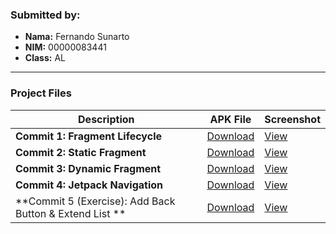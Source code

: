 ### Submitted by:
* **Nama:** Fernando Sunarto
* **NIM:** 00000083441
* **Class:** AL
---

### Project Files

| Description | APK File | Screenshot |
| --- | --- | --- |
| **Commit 1: Fragment Lifecycle** | [Download](APK/Commit1_Fragment_Lifecycle.apk) | [View](SS/Commit1_Fragment_Lifecycle.png) |
| **Commit 2: Static Fragment** | [Download](APK/Commit2_Static_fragment.apk) | [View](SS/Commit2_Static_Fragment.png) |
| **Commit 3: Dynamic Fragment** | [Download](APK/Commit3_Dynamic_Fragment.apk) | [View](SS/Commit3_Dynamic_Fragment.png) |
| **Commit 4: Jetpack Navigation** | [Download](APK/Commit4_Jetpack_Navigation.apk) | [View](SS/Commit4_Jetpack_Navigation.png) |
| **Commit 5 (Exercise): Add Back Button & Extend List ** | [Download](APK/Commit5_add_back_button_and_extend_list.apk) | [View](SS/Commit5_add_back_button_and_Extend_list.png) |